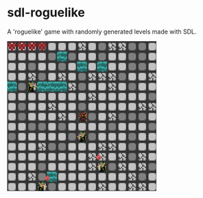 # sdl-roguelike
A 'roguelike' game with randomly generated levels made with SDL.

![Preview](thumbnail.png)
